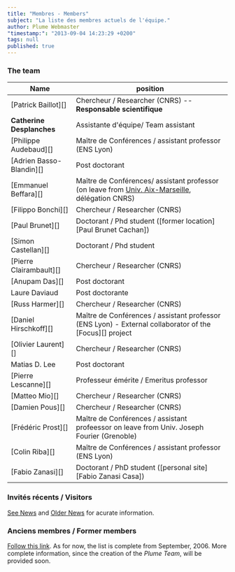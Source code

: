 ```yaml
---
title: "Membres - Members"
subject: "La liste des membres actuels de l'équipe."
author: Plume Webmaster
"timestamp:": "2013-09-04 14:23:29 +0200"
tags: null
published: true
---
```



### The team


Name | position
---- | --------
[Patrick Baillot][]    | Chercheur / Researcher (CNRS) -- **Responsable scientifique**
**Catherine Desplanches**  | Assistante d'équipe/ Team assistant
[Philippe Audebaud][]  | Maître de Conférences / assistant professor (ENS Lyon)
[Adrien Basso-Blandin][] | Post doctorant
[Emmanuel Beffara][]   | Maître de Conférences/ assistant professor (on leave from [Univ. Aix-Marseille](http://iml.univ-mrs.fr/~beffara/), délégation CNRS)
[Filippo Bonchi][]     | Chercheur / Researcher (CNRS)
[Paul Brunet][]        | Doctorant / Phd student ([former location][Paul Brunet Cachan])
[Simon Castellan][]    | Doctorant / Phd student
[Pierre Clairambault][]| Chercheur / Researcher (CNRS)
[Anupam Das][]         | Post doctorant
Laure Daviaud         | Post doctorante
[Russ Harmer][]        | Chercheur / Researcher (CNRS)
[Daniel Hirschkoff][]  | Maître de Conférences / assistant professor (ENS Lyon) - External collaborator of the [Focus][] project
[Olivier Laurent][]    | Chercheur / Researcher (CNRS)
Matias D. Lee        | Post doctorant
[Pierre Lescanne][]    | Professeur émérite / Emeritus professor
[Matteo Mio][]         | Chercheur / Researcher (CNRS)
[Damien Pous][]        | Chercheur / Researcher (CNRS)
[Frédéric Prost][]     | Maître de Conférences / assistant profeessor on leave from Univ. Joseph Fourier (Grenoble)
[Colin Riba][]         | Maître de Conférences / assistant professor (ENS Lyon)
[Fabio Zanasi][]       | Doctorant / PhD student ([personal site][Fabio Zanasi Casa])

###  Invités récents / Visitors

[See News](News) and [Older News](Previously) for acurate information.


###  Anciens membres / Former members

[Follow this link](FormerMembers). As for now, the list is complete from September, 2006. More complete information, since the creation of the *Plume Team*, will be provided soon.
